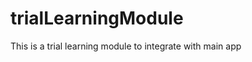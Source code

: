 trialLearningModule
===================

This is a trial learning module to integrate with main app
